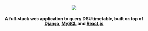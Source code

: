 <h1 align="center">
    <br>
    <a href="https://github.com/sinnytk/ModularTable-Web"> 
        <img src="https://i.imgur.com/aOgaKNM.png">
        </img>
    </a>
    <br>
</h1>

<h4 align="center">A full-stack web application to query DSU timetable, built on top of <a href='https://github.com/django/django'>Django</a>, <a href='https://github.com/mysqljs/mysql'>MySQL</a> and <a href='https://github.com/facebook/react'>React.js</a></h4>